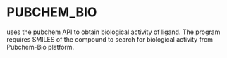 # PUBCHEM_BIO
uses the pubchem API to obtain biological activity of ligand. The program requires SMILES of the compound to search for biological activity from Pubchem-Bio platform. 

